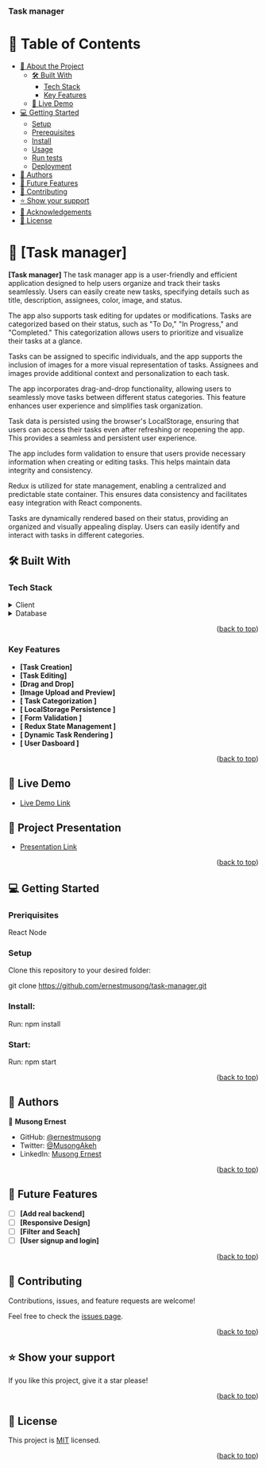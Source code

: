 <a name="readme-top"></a>
  <h3><b>Task manager</b></h3>

# 📗 Table of Contents

- [📖 About the Project](#about-project)
  - [🛠 Built With](#built-with)
    - [Tech Stack](#tech-stack)
    - [Key Features](#key-features)
  - [🚀 Live Demo](#live-demo)
- [💻 Getting Started](#getting-started)
  - [Setup](#setup)
  - [Prerequisites](#prerequisites)
  - [Install](#install)
  - [Usage](#usage)
  - [Run tests](#run-tests)
  - [Deployment](#triangular_flag_on_post-deployment)
- [👥 Authors](#authors)
- [🔭 Future Features](#future-features)
- [🤝 Contributing](#contributing)
- [⭐️ Show your support](#support)
- [🙏 Acknowledgements](#acknowledgements)
- [📝 License](#license)

# 📖 [Task manager] <a name="about-project"></a>

**[Task manager]** The task manager app is a user-friendly and efficient application designed to help users organize and track their tasks seamlessly. Users can easily create new tasks, specifying details such as title, description, assignees, color, image, and status.

The app also supports task editing for updates or modifications. Tasks are categorized based on their status, such as "To Do," "In Progress," and "Completed." This categorization allows users to prioritize and visualize their tasks at a glance.

Tasks can be assigned to specific individuals, and the app supports the inclusion of images for a more visual representation of tasks. Assignees and images provide additional context and personalization to each task.

The app incorporates drag-and-drop functionality, allowing users to seamlessly move tasks between different status categories. This feature enhances user experience and simplifies task organization.

Task data is persisted using the browser's LocalStorage, ensuring that users can access their tasks even after refreshing or reopening the app. This provides a seamless and persistent user experience.

The app includes form validation to ensure that users provide necessary information when creating or editing tasks. This helps maintain data integrity and consistency.

 Redux is utilized for state management, enabling a centralized and predictable state container. This ensures data consistency and facilitates easy integration with React components.
 
 Tasks are dynamically rendered based on their status, providing an organized and visually appealing display. Users can easily identify and interact with tasks in different categories.

## 🛠 Built With <a name="built-with"></a>

### Tech Stack <a name="tech-stack"></a>
<details>
  <summary>Client</summary>
  <ul>
    <li><a href="#">HTML/CSS/React/Redux</a></li>
  </ul>
</details>
<details>
  <summary>Database</summary>
  <ul>
    <li><a href="#">LocalStorage</a></li>
  </ul>
</details>

<p align="right">(<a href="#readme-top">back to top</a>)</p>

### Key Features <a name="key-features"></a>

- **[Task Creation]**
- **[Task Editing]**
- **[Drag and Drop]**
- **[Image Upload and Preview]**
- **[ Task Categorization ]**
- **[ LocalStorage Persistence ]**
- **[ Form Validation ]**
- **[ Redux State Management ]**
- **[ Dynamic Task Rendering ]**
- **[ User Dasboard ]**

<p align="right">(<a href="#readme-top">back to top</a>)</p>

## 🚀 Live Demo <a name="live-demo"></a>
- [Live Demo Link](https://musong-task-manager.netlify.app/)


## 🚀 Project Presentation <a name="live-demo"></a>

- [Presentation Link](https://www.loom.com/share/3acbac4ca5864dfebea492536a1d6654)

<p align="right">(<a href="#readme-top">back to top</a>)</p>

## 💻 Getting Started <a name="getting-started"></a>

### Preriquisites

React
Node

### Setup

Clone this repository to your desired folder:

 git clone https://github.com/ernestmusong/task-manager.git

 ### Install:
 Run: npm install

 ### Start:
 Run: npm start

<p align="right">(<a href="#readme-top">back to top</a>)</p>

## 👥 Authors <a name="authors"></a>

👤 **Musong Ernest**

- GitHub: [@ernestmusong](https://github.com/ernestmusong)
- Twitter: [@MusongAkeh](https://twitter.com/MusongAkeh)
- LinkedIn: [Musong Ernest](https://www.linkedin.com/in/musongernestakeh/)

<p align="right">(<a href="#readme-top">back to top</a>)</p>

## 🔭 Future Features <a name="future-features"></a>

- [ ] **[Add real backend]**
- [ ] **[Responsive Design]**
- [ ] **[Filter and Seach]**
- [ ] **[User signup and login]**
 
<p align="right">(<a href="#readme-top">back to top</a>)</p>

## 🤝 Contributing <a name="contributing"></a>

Contributions, issues, and feature requests are welcome!

Feel free to check the [issues page](https://github.com/ernestmusong/task-manager/issues).

<p align="right">(<a href="#readme-top">back to top</a>)</p>

## ⭐️ Show your support <a name="support"></a>
If you like this project, give it a star please!

<p align="right">(<a href="#readme-top">back to top</a>)</p>

## 📝 License <a name="license"></a>
  This project is [MIT](./LICENSE.txt) licensed.
<p align="right">(<a href="#readme-top">back to top</a>)</p>